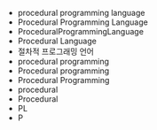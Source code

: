- procedural programming language
- Procedural Programming Language
- ProceduralProgrammingLanguage
- Procedural Language
- 절차적 프로그래밍 언어
- procedural programming
- Procedural programming
- Procedural Programming
- procedural
- Procedural
- PL
- P